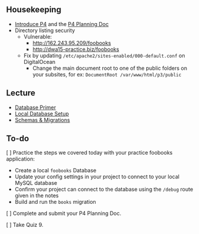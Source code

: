 ## Housekeeping


* [Introduce P4](/Projects/P4) and the [P4 Planning Doc](/Projects/P4_Planning_Doc)
* Directory listing security
    + Vulnerable:
        + http://162.243.95.209/foobooks
        + http://dwa15-practice.biz/foobooks
    + Fix by updating `/etc/apache2/sites-enabled/000-default.conf` on DigitalOcean
        + Change the main document root to one of the public folders on your subsites, for ex: `DocumentRoot /var/www/html/p3/public`


## Lecture


+ [Database Primer](https://github.com/susanBuck/dwa15-spring2016-notes/blob/master/03_Laravel/16_Database_Primer.md)
+ [Local Database Setup](https://github.com/susanBuck/dwa15-spring2016-notes/blob/master/03_Laravel/16_Local_Database_Setup.md)
+ [Schemas & Migrations](https://github.com/susanBuck/dwa15-spring2016-notes/blob/master/03_Laravel/18_Schemas_and_Migrations.md)

## To-do

[ ] Practice the steps we covered today with your practice foobooks application:

+ Create a local `foobooks` Database
+ Update your config settings in your project to connect to your local MySQL database
+ Confirm your project can connect to the database using the `/debug` route given in the notes
+ Build and run the `books` migration

[ ] Complete and submit your P4 Planning Doc.

[ ] Take Quiz 9.

